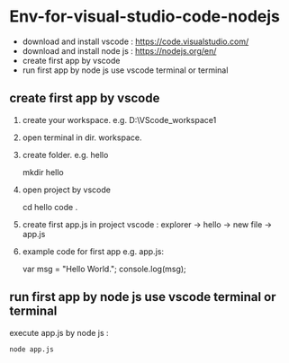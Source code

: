 # Env-for-visual-studio-code-nodejs
 - download and install vscode : https://code.visualstudio.com/
 - download and install node js : https://nodejs.org/en/
 - create first app by vscode
 - run first app by node js use vscode terminal or terminal
 
## create first app by vscode
 1. create your workspace. e.g. D:\VScode_workspace1
 2. open terminal in dir. workspace.
 3. create folder. e.g. hello
 
    mkdir hello
    
 4. open project by vscode
 
    cd hello
    code .
    
 5. create first app.js in project
     vscode : explorer -> hello -> new file -> app.js
 6. example code for first app e.g. app.js:
 
    var msg = "Hello World.";
    console.log(msg);
    
 
## run first app by node js use vscode terminal or terminal
execute app.js by node js :
    
    node app.js
